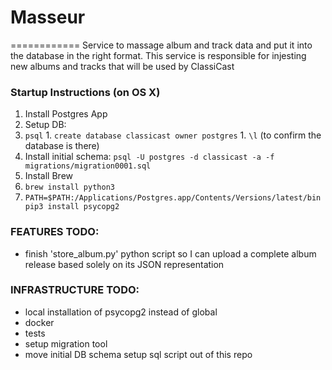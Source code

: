 # Masseur
============
Service to massage album and track data and put it into the database in the right format.
This service is responsible for injesting new albums and tracks that will be used by ClassiCast

### Startup Instructions (on OS X)
1. Install Postgres App
1. Setup DB:
  1. `psql`
    1. `create database classicast owner postgres`
    1. `\l` (to confirm the database is there)
  1. Install initial schema: `psql -U postgres -d classicast -a -f migrations/migration0001.sql`
2. Install Brew
3. `brew install python3`
4. `PATH=$PATH:/Applications/Postgres.app/Contents/Versions/latest/bin pip3 install psycopg2`

### FEATURES TODO:
- finish 'store_album.py' python script so I can upload a complete album release based solely on its JSON representation

### INFRASTRUCTURE TODO:
- local installation of psycopg2 instead of global
- docker
- tests
- setup migration tool
- move initial DB schema setup sql script out of this repo